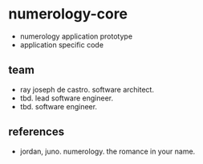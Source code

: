 # numerology-core
* numerology application prototype 
* application specific code

## team
* ray joseph de castro. software architect. 
* tbd. lead software engineer.
* tbd. software engineer.

## references
* jordan, juno. numerology. the romance in your name.

